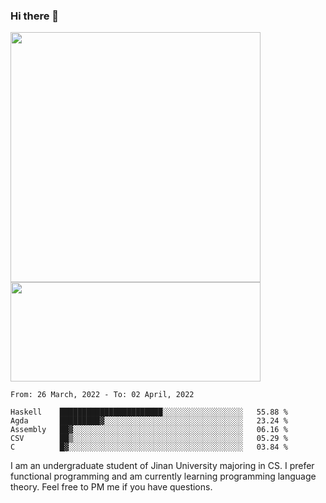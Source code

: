 ### Hi there 👋

<!--
**pe200012/pe200012** is a ✨ _special_ ✨ repository because its `README.md` (this file) appears on your GitHub profile.

Here are some ideas to get you started:

- 🔭 I’m currently working on ...
- 🌱 I’m currently learning ...
- 👯 I’m looking to collaborate on ...
- 🤔 I’m looking for help with ...
- 💬 Ask me about ...
- 📫 How to reach me: ...
- 😄 Pronouns: ...
- ⚡ Fun fact: ...
-->
<p>
    <img width="400em" src="https://github-readme-stats.vercel.app/api?username=pe200012&show_icons=true&icon_color=f44336&title_color=757de8">
    <img width="400em" height="159em" src="https://github-readme-stats.vercel.app/api/top-langs/?username=pe200012&hide=html,cmake,css&title_color=757de8&layout=compact">
</p>

<!--START_SECTION:waka-->
```text
From: 26 March, 2022 - To: 02 April, 2022

Haskell    ███████████████████████░░░░░░░░░░░░░░░░░░   55.88 % 
Agda       █████████▓░░░░░░░░░░░░░░░░░░░░░░░░░░░░░░░   23.24 % 
Assembly   ██▓░░░░░░░░░░░░░░░░░░░░░░░░░░░░░░░░░░░░░░   06.16 % 
CSV        ██▒░░░░░░░░░░░░░░░░░░░░░░░░░░░░░░░░░░░░░░   05.29 % 
C          █▓░░░░░░░░░░░░░░░░░░░░░░░░░░░░░░░░░░░░░░░   03.84 % 
```
<!--END_SECTION:waka-->

I am an undergraduate student of Jinan University majoring in CS. I prefer functional programming and am currently learning programming language theory. Feel free to PM me if you have questions.
